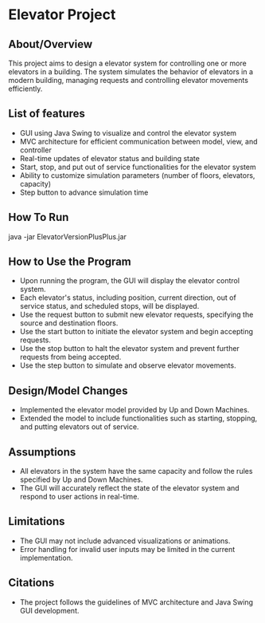 # Elevator Project

## About/Overview
This project aims to design a elevator system for controlling one or more elevators in a building. The system simulates the behavior of elevators in a modern building, managing requests and controlling elevator movements efficiently.


## List of features
* GUI using Java Swing to visualize and control the elevator system
* MVC architecture for efficient communication between model, view, and controller
* Real-time updates of elevator status and building state
* Start, stop, and put out of service functionalities for the elevator system
* Ability to customize simulation parameters (number of floors, elevators, capacity)
* Step button to advance simulation time


## How To Run
java -jar ElevatorVersionPlusPlus.jar


## How to Use the Program
* Upon running the program, the GUI will display the elevator control system.
* Each elevator's status, including position, current direction, out of service status, and scheduled stops, will be displayed.
* Use the request button to submit new elevator requests, specifying the source and destination floors.
* Use the start button to initiate the elevator system and begin accepting requests.
* Use the stop button to halt the elevator system and prevent further requests from being accepted.
* Use the step button to simulate and observe elevator movements.

## Design/Model Changes
* Implemented the elevator model provided by Up and Down Machines.
* Extended the model to include functionalities such as starting, stopping, and putting elevators out of service.

## Assumptions
* All elevators in the system have the same capacity and follow the rules specified by Up and Down Machines.
* The GUI will accurately reflect the state of the elevator system and respond to user actions in real-time.

## Limitations
* The GUI may not include advanced visualizations or animations.
* Error handling for invalid user inputs may be limited in the current implementation.

## Citations
* The project follows the guidelines of MVC architecture and Java Swing GUI development.

